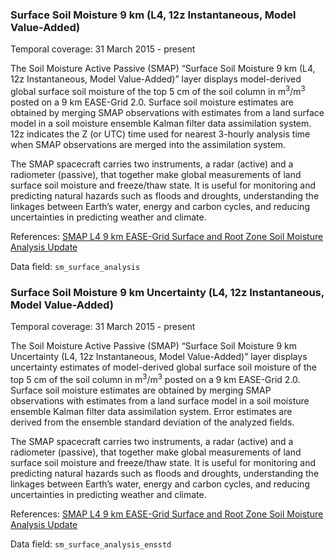 ### Surface Soil Moisture 9 km (L4, 12z Instantaneous, Model Value-Added)
Temporal coverage: 31 March 2015 - present

The Soil Moisture Active Passive (SMAP) “Surface Soil Moisture 9 km (L4, 12z Instantaneous, Model Value-Added)” layer displays model-derived global surface soil moisture of the top 5 cm of the soil column in m<sup>3</sup>/m<sup>3</sup> posted on a 9 km EASE-Grid 2.0. Surface soil moisture estimates are obtained by merging SMAP observations with estimates from a land surface model in a soil moisture ensemble Kalman filter data assimilation system. 12z indicates the Z (or UTC) time used for nearest 3-hourly analysis time when SMAP observations are merged into the assimilation system.

The SMAP spacecraft carries two instruments, a radar (active) and a radiometer (passive), that together make global measurements of land surface soil moisture and freeze/thaw state. It is useful for monitoring and predicting natural hazards such as floods and droughts, understanding the linkages between Earth’s water, energy and carbon cycles, and reducing uncertainties in predicting weather and climate.

References: [SMAP L4 9 km EASE-Grid Surface and Root Zone Soil Moisture Analysis Update](https://nsidc.org/data/spl4smau/)

Data field: `sm_surface_analysis`

### Surface Soil Moisture 9 km Uncertainty (L4, 12z Instantaneous, Model Value-Added)
Temporal coverage: 31 March 2015 - present

The Soil Moisture Active Passive (SMAP) “Surface Soil Moisture 9 km Uncertainty (L4, 12z Instantaneous, Model Value-Added)” layer displays uncertainty estimates of model-derived global surface soil moisture of the top 5 cm of the soil column in m<sup>3</sup>/m<sup>3</sup> posted on a 9 km EASE-Grid 2.0. Surface soil moisture estimates are obtained by merging SMAP observations with estimates from a land surface model in a soil moisture ensemble Kalman filter data assimilation system.  Error estimates are derived from the ensemble standard deviation of the analyzed fields.

The SMAP spacecraft carries two instruments, a radar (active) and a radiometer (passive), that together make global measurements of land surface soil moisture and freeze/thaw state. It is useful for monitoring and predicting natural hazards such as floods and droughts, understanding the linkages between Earth’s water, energy and carbon cycles, and reducing uncertainties in predicting weather and climate.

References: [SMAP L4 9 km EASE-Grid Surface and Root Zone Soil Moisture Analysis Update](https://nsidc.org/data/spl4smau/)

Data field: `sm_surface_analysis_ensstd`

